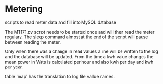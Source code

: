 Metering
========

scripts to read meter data and fill into MySQL database

The MT171.py script needs to be started once and will then read the meter regulary.
The sleep command almost at the end of the script will pause between reading the meter.

Only when there was a change in read values a line will be written to the log and the database will be updated.
From the time a kwh value changes the mean power in Wats is calculated per hour and also kwh per day and kwh per year.

table 'map' has the translation to log file vallue names.

